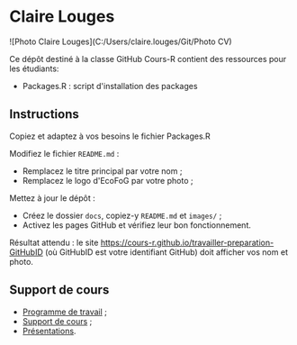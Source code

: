 # Claire Louges

![Photo Claire Louges](C:/Users/claire.louges/Git/Photo CV)

Ce dépôt destiné à la classe GitHub Cours-R contient des ressources pour les étudiants:

- Packages.R : script d'installation des packages


## Instructions

Copiez et adaptez à vos besoins le fichier Packages.R

Modifiez le fichier `README.md` :

- Remplacez le titre principal par votre nom ;
- Remplacez le logo d'EcoFoG par votre photo ;

Mettez à jour le dépôt :

- Créez le dossier `docs`, copiez-y `README.md` et `images/` ;
- Activez les pages GitHub et vérifiez leur bon fonctionnement.

Résultat attendu : le site https://cours-r.github.io/travailler-preparation-GitHubID (où GitHubID est votre identifiant GitHub) doit afficher vos nom et photo.


## Support de cours

- [Programme de travail](https://1drv.ms/f/s!Amvhelr37CHjkOAgkKTimmgPL0YL8Q) ;
- [Support de cours](https://ericmarcon.github.io/travailleR/) ;
- [Présentations](https://ericmarcon.github.io/Cours-travailleR/).
